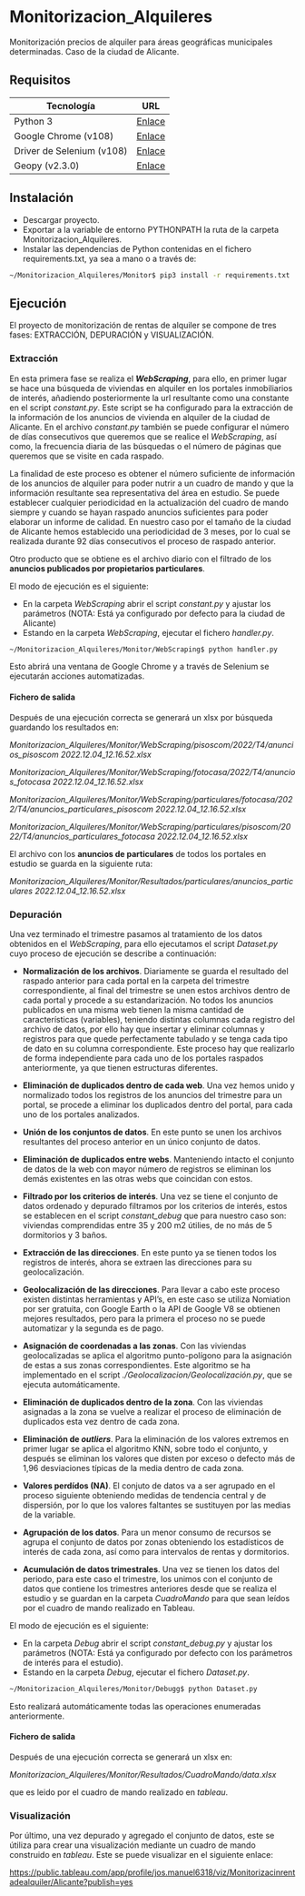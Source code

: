 # Monitorizacion_Alquileres
Monitorización precios de alquiler para áreas geográficas municipales determinadas. Caso de la ciudad de Alicante.

## Requisitos

| Tecnología | URL |
| ------ | ------ |
| Python 3 | [Enlace](https://www.python.org/downloads/) |
| Google Chrome (v108) | [Enlace](https://www.google.com/intl/es_es/chrome/) |
| Driver de Selenium (v108)| [Enlace](https://chromedriver.chromium.org/downloads/) |
| Geopy (v2.3.0) | [Enlace](https://pypi.org/project/geopy/) |

## Instalación
- Descargar proyecto.
- Exportar a la variable de entorno PYTHONPATH la ruta de la carpeta Monitorizacion_Alquileres.
- Instalar las dependencias de Python contenidas en el fichero requirements.txt, ya sea a mano o a través de:

```sh
~/Monitorizacion_Alquileres/Monitor$ pip3 install -r requirements.txt
```
## Ejecución
El proyecto de monitorización de rentas de alquiler se compone de tres fases: EXTRACCIÓN, DEPURACIÓN y VISUALIZACIÓN.

### Extracción
En esta primera fase se realiza el ***WebScraping***, para ello, en primer lugar se hace una búsqueda de viviendas en alquiler en los portales inmobiliarios de interés, añadiendo posteriormente la url resultante como una constante en el script *constant.py*. Este script se ha configurado para la extracción de la información de los anuncios de vivienda en alquiler de la ciudad de Alicante. En el archivo *constant.py* también se puede configurar el número de días consecutivos que queremos que se realice el *WebScraping*, así como, la frecuencia diaria de las búsquedas o el número de páginas que queremos que se visite en cada raspado. 

La finalidad de este proceso es obtener el número suficiente de información de los anuncios de alquiler para poder nutrir a un cuadro de mando y que la información resultante sea representativa del área en estudio. Se puede establecer cualquier periodicidad en la actualización del cuadro de mando siempre y cuando se hayan raspado anuncios suficientes para poder elaborar un informe de calidad. En nuestro caso por el tamaño de la ciudad de Alicante hemos establecido una periodicidad de 3 meses, por lo cual se realizada durante 92 días consecutivos el proceso de raspado anterior.

Otro producto que se obtiene es el archivo diario con el filtrado de los **anuncios publicados por propietarios particulares**.

El modo de ejecución es el siguiente:
- En la carpeta *WebScraping* abrir el script *constant.py* y ajustar los parámetros (NOTA: Está ya configurado por defecto para la ciudad de Alicante)
- Estando en la carpeta *WebScraping*, ejecutar el fichero *handler.py*.
```sh
~/Monitorizacion_Alquileres/Monitor/WebScraping$ python handler.py
```
Esto abrirá una ventana de Google Chrome y a través de Selenium se ejecutarán acciones automatizadas.

#### Fichero de salida
Después de una ejecución correcta se generará un xlsx por búsqueda guardando los resultados en:

*Monitorizacion_Alquileres/Monitor/WebScraping/pisoscom/2022/T4/anuncios_pisoscom 2022.12.04_12.16.52.xlsx*

*Monitorizacion_Alquileres/Monitor/WebScraping/fotocasa/2022/T4/anuncios_fotocasa 2022.12.04_12.16.52.xlsx*

*Monitorizacion_Alquileres/Monitor/WebScraping/particulares/fotocasa/2022/T4/anuncios_particulares_pisoscom 2022.12.04_12.16.52.xlsx*

*Monitorizacion_Alquileres/Monitor/WebScraping/particulares/pisoscom/2022/T4/anuncios_particulares_fotocasa 2022.12.04_12.16.52.xlsx*

El archivo con los **anuncios de particulares** de todos los portales en estudio se guarda en la siguiente ruta:

*Monitorizacion_Alquileres/Monitor/Resultados/particulares/anuncios_particulares 2022.12.04_12.16.52.xlsx*


### Depuración
Una vez terminado el trimestre pasamos al tratamiento de los datos obtenidos en el *WebScraping*, para ello ejecutamos el script *Dataset.py* cuyo proceso de ejecución se describe a continuación:

- **Normalización de los archivos**. Diariamente se guarda el resultado del raspado anterior para cada portal en la carpeta del trimestre correspondiente, al final del trimestre se unen estos archivos dentro de cada portal y procede a su estandarización. No todos los anuncios publicados en una misma web tienen la misma cantidad de características (variables), teniendo distintas columnas cada registro del archivo de datos, por ello hay que insertar y eliminar columnas y registros para que quede perfectamente tabulado y se tenga cada tipo de dato en su columna correspondiente. Este proceso hay que realizarlo de forma independiente para cada uno de los portales raspados anteriormente, ya que tienen estructuras diferentes.

- **Eliminación de duplicados dentro de cada web**. Una vez hemos unido y normalizado todos los registros de los anuncios del trimestre para un portal, se procede a eliminar los duplicados dentro del portal, para cada uno de los portales analizados.

- **Unión de los conjuntos de datos**. En este punto se unen los archivos resultantes del proceso anterior en un único conjunto de datos.

- **Eliminación de duplicados entre webs**. Manteniendo intacto el conjunto de datos de la web con mayor número de registros se eliminan los demás existentes en las otras webs que coincidan con estos.

- **Filtrado por los criterios de interés**. Una vez se tiene el conjunto de datos ordenado y depurado filtramos por los criterios de interés, estos se establecen en el script *constant_debug* que para nuestro caso son: viviendas comprendidas entre 35 y 200 m2 útilies, de no más de 5 dormitorios y 3 baños.

- **Extracción de las direcciones**. En este punto ya se tienen todos los registros de interés, ahora se extraen las direcciones para su geolocalización.

- **Geolocalización de las direcciones**. Para llevar a cabo este proceso existen distintas herramientas y API’s, en este caso se utiliza Nomiation por ser gratuita, con Google Earth o la API de Google V8 se obtienen mejores resultados, pero para la primera el proceso no se puede automatizar y la segunda es de pago.

- **Asignación de coordenadas a las zonas**. Con las viviendas geolocalizadas se aplica el algoritmo punto-polígono para la asignación de estas a sus zonas correspondientes. Este algoritmo se ha implementado en el script *./Geolocalizacion/Geolocalización.py*, que se ejecuta automáticamente.

- **Eliminación de duplicados dentro de la zona**. Con las viviendas asignadas a la zona se vuelve a realizar el proceso de eliminación de duplicados esta vez dentro de cada zona.

- **Eliminación de *outliers***. Para la eliminación de los valores extremos en primer lugar se aplica el algoritmo KNN, sobre todo el conjunto, y después se eliminan los valores que disten por exceso o defecto más de 1,96 desviaciones típicas de la media dentro de cada zona.

- **Valores perdídos (NA)**. El conjuto de datos va a ser agrupado en el proceso siguiente obteniendo medidas de tendencia central y de dispersión, por lo que los valores faltantes se sustituyen por las medias de la variable.

- **Agrupación de los datos**. Para un menor consumo de recursos se agrupa el conjunto de datos por zonas obteniendo los estadísticos de interés de cada zona, así como para intervalos de rentas y dormitorios.

- **Acumulación de datos trimestrales**. Una vez se tienen los datos del periodo, para este caso el trimestre, los unimos con el conjunto de datos que contiene los trimestres anteriores desde que se realiza el estudio y se guardan en la carpeta *CuadroMando* para que sean leídos por el cuadro de mando realizado en Tableau.

El modo de ejecución es el siguiente:
- En la carpeta *Debug* abrir el script *constant_debug.py* y ajustar los parámetros (NOTA: Está ya configurado por defecto con los parámetros de interés para el estudio).
- Estando en la carpeta *Debug*, ejecutar el fichero *Dataset.py*.
```sh
~/Monitorizacion_Alquileres/Monitor/Debugg$ python Dataset.py
```
Esto realizará automáticamente todas las operaciones enumeradas anteriormente.

#### Fichero de salida
Después de una ejecución correcta se generará un xlsx en:

*Monitorizacion_Alquileres/Monitor/Resultados/CuadroMando/data.xlsx* 

que es leido por el cuadro de mando realizado en *tableau*.

### Visualización
Por último, una vez depurado y agregado el conjunto de datos, este se útiliza para crear una visualización mediante un cuadro de mando construido en *tableau*. Este se puede visualizar en el siguiente enlace:

https://public.tableau.com/app/profile/jos.manuel6318/viz/Monitorizacinrentadealquiler/Alicante?publish=yes








